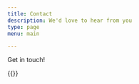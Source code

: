 ```yaml
---
title: Contact
description: We'd love to hear from you
type: page
menu: main

---
```



Get in touch! 

{{<form-contact action="https://formspree.io/f/mknpvlnp">}}
